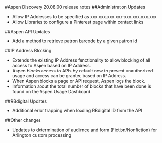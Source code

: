 #Aspen Discovery 20.08.00 release notes
##Administration Updates
- Allow IP Addresses to be specified as xxx.xxx.xxx.xxx-xxx.xxx.xxx.xxx 
- Allow Libraries to configure a Pinterest page within contact links

##Aspen API Updates
- Add a method to retrieve patron barcode by a given patron id

##IP Address Blocking
- Extends the existing IP Address functionality to allow blocking of all access to Aspen based on IP Address. 
- Aspen blocks access to APIs by default now to prevent unauthorized usage and access can be granted based on IP Address. 
- When Aspen blocks a page or API request, Aspen logs the block.
- Information about the total number of blocks that have been done is found on the Aspen Usage Dashboard.  

##RBdigital Updates
- Additional error trapping when loading RBdigital ID from the API

##Other changes
- Updates to determination of audience and form (Fiction/Nonfiction) for Arlington custom processing